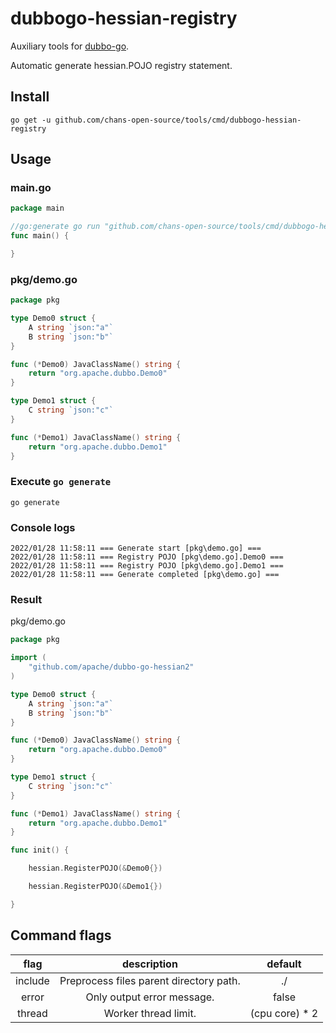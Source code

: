 # dubbogo-hessian-registry

Auxiliary tools for [dubbo-go](https://github.com/apache/dubbo-go).

Automatic generate hessian.POJO registry statement.

## Install

```shell
go get -u github.com/chans-open-source/tools/cmd/dubbogo-hessian-registry
```

## Usage

### main.go

```go
package main

//go:generate go run "github.com/chans-open-source/tools/cmd/dubbogo-hessian-registry" -include pkg
func main() {

}

```

### pkg/demo.go

```go
package pkg

type Demo0 struct {
	A string `json:"a"`
	B string `json:"b"`
}

func (*Demo0) JavaClassName() string {
	return "org.apache.dubbo.Demo0"
}

type Demo1 struct {
	C string `json:"c"`
}

func (*Demo1) JavaClassName() string {
	return "org.apache.dubbo.Demo1"
}

```

### Execute `go generate`

```shell
go generate
```

### Console logs
```shell
2022/01/28 11:58:11 === Generate start [pkg\demo.go] ===
2022/01/28 11:58:11 === Registry POJO [pkg\demo.go].Demo0 ===
2022/01/28 11:58:11 === Registry POJO [pkg\demo.go].Demo1 ===
2022/01/28 11:58:11 === Generate completed [pkg\demo.go] ===
```

### Result

pkg/demo.go

```go
package pkg

import (
	"github.com/apache/dubbo-go-hessian2"
)

type Demo0 struct {
	A string `json:"a"`
	B string `json:"b"`
}

func (*Demo0) JavaClassName() string {
	return "org.apache.dubbo.Demo0"
}

type Demo1 struct {
	C string `json:"c"`
}

func (*Demo1) JavaClassName() string {
	return "org.apache.dubbo.Demo1"
}

func init() {

	hessian.RegisterPOJO(&Demo0{})

	hessian.RegisterPOJO(&Demo1{})

}

```

## Command flags

|  flag   |               description               |    default     |
|:-------:|:---------------------------------------:|:--------------:|
| include | Preprocess files parent directory path. |       ./       |
| error |       Only output error message.        |     false      |
| thread |          Worker thread limit.           | (cpu core) * 2 |
